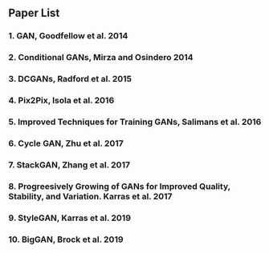 Paper List
--

### 1. GAN, Goodfellow et al. 2014

### 2. Conditional GANs, Mirza and Osindero 2014

### 3. DCGANs, Radford et al. 2015

### 4. Pix2Pix, Isola et al. 2016

### 5. Improved Techniques for Training GANs, Salimans et al. 2016

### 6. Cycle GAN, Zhu et al. 2017

### 7. StackGAN, Zhang et al. 2017

### 8. Progreesively Growing of GANs for Improved Quality, Stability, and Variation. Karras et al. 2017

### 9. StyleGAN, Karras et al. 2019

### 10. BigGAN, Brock et al. 2019

